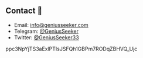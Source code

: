 ## Contact 📘

- Email: [info@geniusseeker.com](mailto:info@geniusseeker.com)
- Telegram: [@GeniusSeeker](https://t.me/GeniusSeeker)
- Twitter: [@GeniusSeeker33](https://twitter.com/GeniusSeeker33)

ppc3NpYjTS3aExlPTIsJSFQh1GBPm7RODqZBHVQ_Ujc
